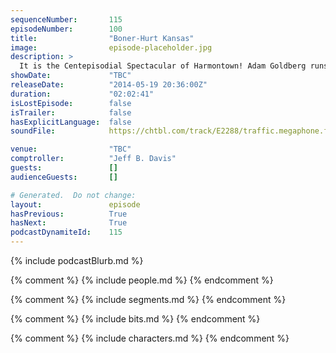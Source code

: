 ```yaml
---
sequenceNumber:       115
episodeNumber:        100
title:                "Boner-Hurt Kansas"
image:                episode-placeholder.jpg
description: >
  It is the Centepisodial Spectacular of Harmontown! Adam Goldberg runs a quiz against a super fan and your Mayor to see who knows more about Harmontown.
showDate:             "TBC"
releaseDate:          "2014-05-19 20:36:00Z"
duration:             "02:02:41"
isLostEpisode:        false
isTrailer:            false
hasExplicitLanguage:  false
soundFile:            https://chtbl.com/track/E2288/traffic.megaphone.fm/STA3107672992.mp3?updated=1556230790

venue:                "TBC"
comptroller:          "Jeff B. Davis"
guests:               []
audienceGuests:       []

# Generated.  Do not change:
layout:               episode
hasPrevious:          True
hasNext:              True
podcastDynamiteId:    115
---
```


{% include podcastBlurb.md %}

{% comment %}
{% include people.md %}
{% endcomment %}

{% comment %}
{% include segments.md %}
{% endcomment %}

{% comment %}
{% include bits.md %}
{% endcomment %}

{% comment %}
{% include characters.md %}
{% endcomment %}
